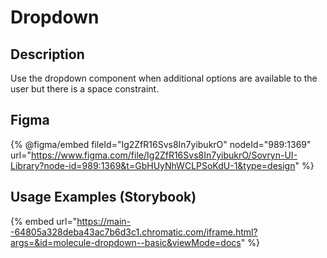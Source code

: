 # Dropdown

## Description

Use the dropdown component when additional options are available to the user but there is a space constraint.

## Figma

{% @figma/embed fileId="Ig2ZfR16Svs8In7yibukrO" nodeId="989:1369" url="https://www.figma.com/file/Ig2ZfR16Svs8In7yibukrO/Sovryn-UI-Library?node-id=989:1369&t=GbHUyNhWCLPSoKdU-1&type=design" %}

## Usage Examples (Storybook)

{% embed url="https://main--64805a328deba43ac7b6d3c1.chromatic.com/iframe.html?args=&id=molecule-dropdown--basic&viewMode=docs" %}

